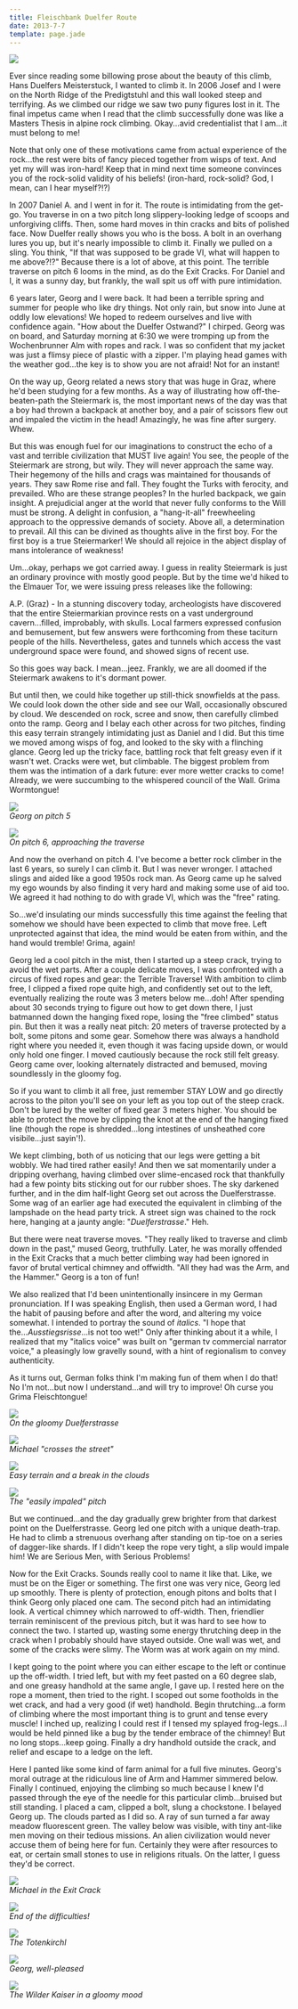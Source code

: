 ```yaml
---
title: Fleischbank Duelfer Route
date: 2013-7-7
template: page.jade
---
```


<a href="http://www.flickr.com/photos/ripsawridge/9227423177/"><img src="http://farm8.static.flickr.com/7289/9227423177_ae160054a7.jpg"></a>

<p>
Ever since reading some billowing prose about the beauty of this climb, Hans
Duelfers Meisterstuck, I wanted to climb it. In 2006 Josef and I were on the
North Ridge of the Predigtstuhl and this wall looked steep and terrifying. As we
climbed our ridge we saw two puny figures lost in it. The final impetus came
when I read that the climb successfully done was like a Masters Thesis in alpine
rock climbing. Okay...avid credentialist that I am...it must belong to me!
</p>

<p>
Note that only one of these motivations came from actual experience of the
rock...the rest were bits of fancy pieced together from wisps of text. And yet
my will was iron-hard! Keep that in mind next time someone convinces you of the
rock-solid validity of his beliefs! (iron-hard, rock-solid? God, I mean, can I
hear myself?!?)
</p>

<p>
In 2007 Daniel A. and I went in for it. The route is intimidating from the
get-go. You traverse in on a two pitch long slippery-looking ledge of scoops and
unforgiving cliffs. Then, some hard moves in thin cracks and bits of polished
face. Now Duelfer really shows you who is the boss. A bolt in an overhang lures
you up, but it's nearly impossible to climb it. Finally we pulled on a
sling. You think, "If that was supposed to be grade VI, what will happen to me
above?!?" Because there is a lot of above, at this point. The terrible traverse
on pitch 6 looms in the mind, as do the Exit Cracks. For Daniel and I, it was a
sunny day, but frankly, the wall spit us off with pure intimidation.
</p>

<p>
6 years later, Georg and I were back. It had been a terrible spring and summer
for people who like dry things. Not only rain, but snow into June at oddly low
elevations! We hoped to redeem ourselves and live with confidence again. "How
about the Duelfer Ostwand?" I chirped. Georg was on board, and Saturday morning
at 6:30 we were tromping up from the Wochenbrunner Alm with ropes and rack. I
was so confident that my jacket was just a flimsy piece of plastic with a
zipper. I'm playing head games with the weather god...the key is to show you are
not afraid! Not for an instant!
</p>

<p>
On the way up, Georg related a news story that was huge in Graz, where he'd been studying for a few months. As a way of illustrating how off-the-beaten-path the Steiermark is, the most important news of the day was that a boy had thrown a backpack at another boy, and a pair of scissors flew out and impaled the victim in the head! Amazingly, he was fine after surgery. Whew.
</p>

<p>
But this was enough fuel for our imaginations to construct the echo of a vast and terrible civilization that MUST live again! You see, the people of the Steiermark are strong, but wily. They will never approach the same way. Their hegemony of the hills and crags was maintained for thousands of years. They saw Rome rise and fall. They fought the Turks with ferocity, and prevailed. Who are these strange peoples? In the hurled backpack, we gain insight. A prejudicial anger at the world that never fully conforms to the Will must be strong. A delight in confusion, a "hang-it-all" freewheeling approach to the oppressive demands of society. Above all, a determination to prevail. All this can be divined as thoughts alive in the first boy. For the first boy is a true Steiermarker! We should all rejoice in the abject display of mans intolerance of weakness!
</p>

<p>
Um...okay, perhaps we got carried away. I guess in reality Steiermark is just an ordinary province with mostly good people. But by the time we'd hiked to the Elmauer Tor, we were issuing press releases like the following:
</p>

<p>
A.P. (Graz) - In a stunning discovery today, archeologists have discovered that the entire Steiermarkian province rests on a vast underground cavern...filled, improbably, with skulls. Local farmers expressed confusion and bemusement, but few answers were forthcoming from these taciturn people of the hills. Nevertheless, gates and tunnels which access the vast underground space were found, and showed signs of recent use.
</p>

<p>
So this goes way back. I mean...jeez. Frankly, we are all doomed if the Steiermark awakens to it's dormant power.
</p>

<p>
But until then, we could hike together up still-thick snowfields at the pass. We could look down the other side and see our Wall, occasionally obscured by cloud. We descended on rock, scree and snow, then carefully climbed onto the ramp. Georg and I belay each other across for two pitches, finding this easy terrain strangely intimidating just as Daniel and I did. But this time we moved among wisps of fog, and looked to the sky with a flinching glance. Georg led up the tricky face, battling rock that felt greasy even if it wasn't wet. Cracks were wet, but climbable. The biggest problem from them was the intimation of a dark future: ever more wetter cracks to come! Already, we were succumbing to the whispered council of the Wall. Grima Wormtongue!
</p>


<a href="http://www.flickr.com/photos/ripsawridge/9227560156/"><img src="http://farm6.static.flickr.com/5445/9227560156_8e287b47c8_b.jpg"></a>
<br><i>Georg on pitch 5</i>

<a href="http://www.flickr.com/photos/ripsawridge/9224777511/"><img src="http://farm4.static.flickr.com/3748/9224777511_6ebae850e3_b.jpg"></a>
<br><i>On pitch 6, approaching the traverse</i>

<p>
And now the overhand on pitch 4. I've become a better rock climber in the last 6 years, so surely I can climb it. But I was never wronger. I attached slings and aided like a good 1950s rock man. As Georg came up he salved my ego wounds by also finding it very hard and making some use of aid too. We agreed it had nothing to do with grade VI, which was the "free" rating.
</p>

<p>
So...we'd insulating our minds successfully this time against the feeling that somehow we should have been expected to climb that move free. Left unprotected against that idea, the mind would be eaten from within, and the hand would tremble! Grima, again!
</p>

<p>
Georg led a cool pitch in the mist, then I started up a steep crack, trying to avoid the wet parts. After a couple delicate moves, I was confronted with a circus of fixed ropes and gear: the Terrible Traverse! With ambition to climb free, I clipped a fixed rope quite high, and confidently set out to the left, eventually realizing the route was 3 meters below me...doh! After spending about 30 seconds trying to figure out how to get down there, I just batmanned down the hanging fixed rope, losing the "free climbed" status pin. But then it was a really neat pitch: 20 meters of traverse protected by a bolt, some pitons and some gear. Somehow there was always a handhold right where you needed it, even though it was facing upside down, or would only hold one finger. I moved cautiously because the rock still felt greasy. Georg came over, looking alternately distracted and bemused, moving soundlessly in the gloomy fog.
</p>

<p>
So if you want to climb it all free, just remember STAY LOW and go directly across to the piton you'll see on your left as you top out of the steep crack. Don't be lured by the welter of fixed gear 3 meters higher. You should be able to protect the move by clipping the knot at the end of the hanging fixed line (though the rope is shredded...long intestines of unsheathed core visibile...just sayin'!).
</p>

<p>
We kept climbing, both of us noticing that our legs were getting a bit wobbly. We had tired rather easily! And then we sat momentarily under a dripping overhang, having climbed over slime-encased rock that thankfully had a few pointy bits sticking out for our rubber shoes. The sky darkened further, and in the dim half-light Georg set out across the Duelferstrasse. Some wag of an earlier age had executed the equivalent in climbing of the lampshade on the head party trick. A street sign was chained to the rock here, hanging at a jaunty angle: "<i>Duelferstrasse</i>." Heh.
</p>

<p>
But there were neat traverse moves. "They really liked to traverse and climb down in the past," mused Georg, truthfully. Later, he was morally offended in the Exit Cracks that a much better climbing way had been ignored in favor of brutal vertical chimney and offwidth. "All they had was the Arm, and the Hammer." Georg is a ton of fun!
</p>

<p>
We also realized that I'd been unintentionally insincere in my German pronunciation. If I was speaking English, then used a German word, I had the habit of pausing before and after the word, and altering my voice somewhat. I intended to portray the sound of <i>italics</i>. "I hope that the...<i>Ausstiegsrisse</i>...is not too wet!" Only after thinking about it a while, I realized that my "italics voice" was built on "german tv commercial narrator voice," a pleasingly low gravelly sound, with a hint of regionalism to convey authenticity.
</p>

<p>
As it turns out, German folks think I'm making fun of them when I do that! No I'm not...but now I understand...and will try to improve! Oh curse you Grima Fleischtongue!
</p>

<a href="http://www.flickr.com/photos/ripsawridge/9227549216/"><img src="http://farm8.static.flickr.com/7318/9227549216_8c308e04a8_b.jpg"></a>
<br><i>On the gloomy Duelferstrasse</i>

<a href="http://www.flickr.com/photos/ripsawridge/9224765489/"><img src="http://farm3.static.flickr.com/2824/9224765489_01877bd5bc_b.jpg"></a>
<br><i>Michael "crosses the street"</i>

<a href="http://www.flickr.com/photos/ripsawridge/9227544144/"><img src="http://farm8.static.flickr.com/7295/9227544144_5cfabf1abf_b.jpg"></a>
<br><i>Easy terrain and a break in the clouds</i>

<a href="http://www.flickr.com/photos/ripsawridge/9227542202/"><img src="http://farm3.static.flickr.com/2850/9227542202_41655b532a_b.jpg"></a>
<br><i>The "easily impaled" pitch</i>

<p>
But we continued...and the day gradually grew brighter from that darkest point on the Duelferstrasse.  Georg led one pitch with a unique death-trap. He had to climb a strenuous overhang after standing on tip-toe on a series of dagger-like shards. If I didn't keep the rope very tight, a slip would impale him! We are Serious Men, with Serious Problems!
</p>

<p>
Now for the Exit Cracks. Sounds really cool to name it like that. Like, we must be on the Eiger or something. The first one was very nice, Georg led up smoothly. There is plenty of protection, enough pitons and bolts that I think Georg only placed one cam. The second pitch had an intimidating look. A vertical chimney which narrowed to off-width. Then, friendlier terrain reminiscent of the previous pitch, but it was hard to see how to connect the two. I started up, wasting some energy thrutching deep in the crack when I probably should have stayed outside. One wall was wet, and some of the cracks were slimy. The Worm was at work again on my mind.
</p>

<p>
I kept going to the point where you can either escape to the left or continue up the off-width. I tried left, but with my feet pasted on a 60 degree slab, and one greasy handhold at the same angle, I gave up. I rested here on the rope a moment, then tried to the right. I scoped out some footholds in the wet crack, and had a very good (if wet) handhold. Begin thrutching...a form of climbing where the most important thing is to grunt and tense every muscle! I inched up, realizing I could rest if I tensed my splayed frog-legs...I would be held pinned like a bug by the tender embrace of the chimney! But no long stops...keep going. Finally a dry handhold outside the crack, and relief and escape to a ledge on the left.
</p>

<p>
Here I panted like some kind of farm animal for a full five minutes. Georg's moral outrage at the ridiculous line of Arm and Hammer simmered below. Finally I continued, enjoying the climbing so much because I knew I'd passed through the eye of the needle for this particular climb...bruised but still standing. I placed a cam, clipped a bolt, slung a chockstone. I belayed Georg up. The clouds parted as I did so. A ray of sun turned a far away meadow fluorescent green. The valley below was visible, with tiny ant-like men moving on their tedious missions. An alien civilization would never accuse them of being here for fun. Certainly they were after resources to eat, or certain small stones to use in religions rituals. On the latter, I guess they'd be correct.
</p>


<a href="http://www.flickr.com/photos/ripsawridge/9227529264/"><img src="http://farm8.static.flickr.com/7381/9227529264_0c57bebc80_b.jpg"></a>
<br><i>Michael in the Exit Crack</i>

<a href="http://www.flickr.com/photos/ripsawridge/9224742407/"><img src="http://farm8.static.flickr.com/7338/9224742407_9b9b52dd49_b.jpg"></a>
<br><i>End of the difficulties!</i>

<a href="http://www.flickr.com/photos/ripsawridge/9227518826/"><img src="http://farm6.static.flickr.com/5515/9227518826_dda0a9d4ae_b.jpg"></a>
<br><i>The Totenkirchl</i>

<a href="http://www.flickr.com/photos/ripsawridge/9227517030/"><img src="http://farm8.static.flickr.com/7395/9227517030_252631fff1_b.jpg"></a>
<br><i>Georg, well-pleased</i>

<a href="http://www.flickr.com/photos/ripsawridge/9224781411/"><img src="http://farm3.static.flickr.com/2888/9224781411_2158c13794_b.jpg"></a>
<br><i>The Wilder Kaiser in a gloomy mood</i>
